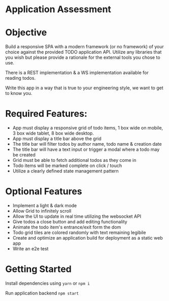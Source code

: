 # Application Assessment

# Objective

Build a responsive SPA with a modern framework (or no framework) of your choice against the provided TODO application API. Utilize any libraries that you wish but please provide a rationale for the external tools you chose to use.

There is a REST implementation & a WS implementation available for reading todos.

Write this app in a way that is true to your engineering style, we want to get to know you.

# Required Features:

- App must display a responsive grid of todo items, 1 box wide on mobile, 3 box wide tablet, 8 box wide desktop.
- App must display a title bar above the grid
- The title bar will filter todos by author name, todo name & creation date
- The title bar will have a text input or trigger a modal where a todo may be created
- Grid must be able to fetch additional todos as they come in
- Todo items will be marked complete on click / touch
- Utilize a clearly defined state management pattern

# Optional Features

- Implement a light & dark mode
- Allow Grid to infinitely scroll
- Allow the UI to update in real time utilizing the websocket API
- Give todos a close button and add editing functionality
- Animate the todo item's entrance/exit form the dom
- Todo grid tiles are colored randomly with text remaining legibile
- Create and optimize an application build for deployment as a static web app
- Write an e2e test

# Getting Started

Install dependencies using
`yarn` or `npm i`

Run application backend `npm start`
